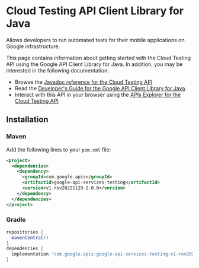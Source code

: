 # Cloud Testing API Client Library for Java

Allows developers to run automated tests for their mobile applications on Google infrastructure.

This page contains information about getting started with the Cloud Testing API
using the Google API Client Library for Java. In addition, you may be interested
in the following documentation:

* Browse the [Javadoc reference for the Cloud Testing API][javadoc]
* Read the [Developer's Guide for the Google API Client Library for Java][google-api-client].
* Interact with this API in your browser using the [APIs Explorer for the Cloud Testing API][api-explorer]

## Installation

### Maven

Add the following lines to your `pom.xml` file:

```xml
<project>
  <dependencies>
    <dependency>
      <groupId>com.google.apis</groupId>
      <artifactId>google-api-services-testing</artifactId>
      <version>v1-rev20221129-2.0.0</version>
    </dependency>
  </dependencies>
</project>
```

### Gradle

```gradle
repositories {
  mavenCentral()
}
dependencies {
  implementation 'com.google.apis:google-api-services-testing:v1-rev20221129-2.0.0'
}
```

[javadoc]: https://googleapis.dev/java/google-api-services-testing/latest/index.html
[google-api-client]: https://github.com/googleapis/google-api-java-client/
[api-explorer]: https://developers.google.com/apis-explorer/#p/testing/v1/
